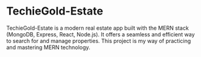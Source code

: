 # TechieGold-Estate
TechieGold-Estate is a modern real estate app built with the MERN stack (MongoDB, Express, React, Node.js). It offers a seamless and efficient way to search for and manage properties. This project is my way of practicing and mastering MERN technology.
